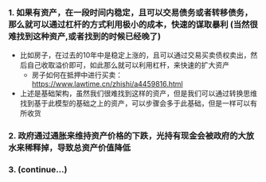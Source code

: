 ### 1. 如果有资产，在一段时间内稳定，且可以交易债务或者转移债务，那么就可以通过杠杆的方式利用极小的成本，快速的谋取暴利 (当然很难找到这种资产,或者找到的时候已经晚了)
- 比如房子，在过去的10年中是稳定上涨的，且可以通过交易买卖债权卖出，然后自己收取溢价即可，如此那么就可以利用杠杆，来快速的扩大资产
  - 房子如何在抵押中进行买卖：https://www.lawtime.cn/zhishi/a4459816.html
- 上述是基础架构，虽然我们很难找到这样的资产，但是我们可以通过转换思维找到基于此模型的基础之上的资产，可以步骤会多于此基础，但是一样可以有所收货

### 2. 政府通过通胀来维持资产价格的下跌，光持有现金会被政府的大放水来稀释掉，导致总资产价值降低

### 3. (continue...)

